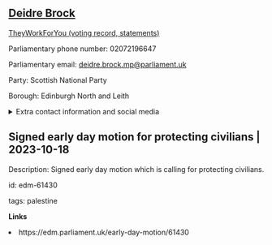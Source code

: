 ## <a href="https://members.parliament.uk/member/4417/contact">Deidre Brock</a>

<a href="https://www.theyworkforyou.com/mp/25336/deidre_brock/edinburgh_north_and_leith">TheyWorkForYou (voting record, statements)</a> 

Parliamentary phone number: 02072196647 

Parliamentary email: deidre.brock.mp@parliament.uk 

Party: Scottish National Party 

Borough: Edinburgh North and Leith 

<details><summary>Extra contact information and social media</summary> 
<li>Website: http://www.dbrockmp.scot/</li>
<li>Twitter: https://twitter.com/deidrebrock</li>
<li>Constituency office phone number: 01315557009</li>
<li>Constituency office email:</li>
<li>Facebook: https://www.facebook.com/DeidreBrockMP/</li>
<li>Instagram:</li>
<li>Youtube:</li>
<li>Linkedin:</li>
<li>Government department phone number:</li>
<li>Government department email:</li>
<li>Threads:</li>
<li>Party office phone number:</li>
<li>Party office email:</li>
<li>Tiktok:</li>
</details>

## Signed early day motion for protecting civilians | 2023-10-18

Description: Signed early day motion which is calling for protecting civilians. 
 
id: edm-61430 

tags: palestine 

**Links** 
 <li>https://edm.parliament.uk/early-day-motion/61430</li>
